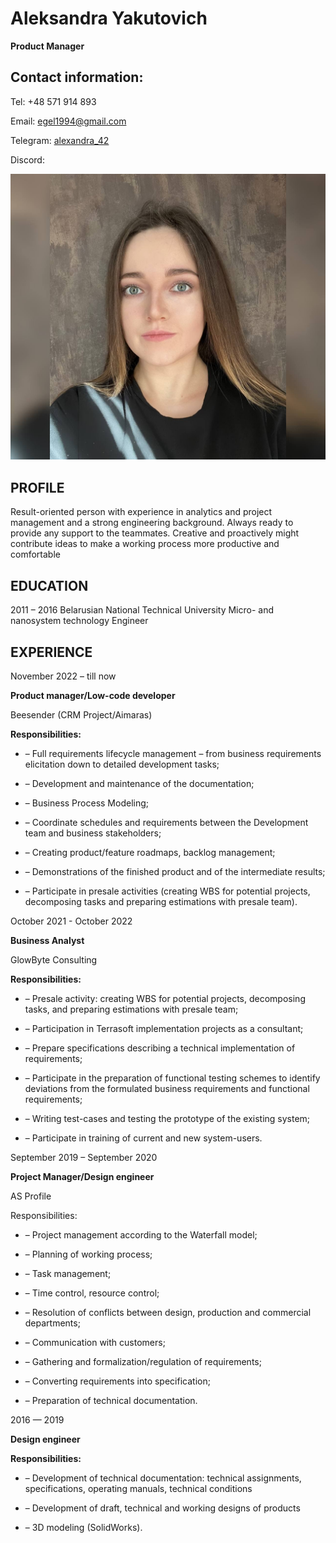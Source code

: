 # Aleksandra Yakutovich
**Product Manager**

## Contact information:

Tel: +48 571 914 893

Email: egel1994@gmail.com

Telegram: [alexandra_42](https://t.me/alexandra_42)

Discord: 

![photo](/photo_cv.jpg)


## PROFILE

Result-oriented person with experience in analytics and project management and a strong engineering background. Always ready to provide any support to the teammates. Creative and proactively might contribute ideas to make a working process more productive and comfortable

## EDUCATION
2011 – 2016 Belarusian National Technical University
Micro- and nanosystem technology
Engineer

## EXPERIENCE

November 2022 – till now

**Product manager/Low-code developer**

Beesender (CRM Project/Aimaras)

**Responsibilities:**

* – Full requirements lifecycle management – from business requirements elicitation down to detailed development tasks;

* – Development and maintenance of the documentation;

* – Business Process Modeling;

* – Coordinate schedules and requirements between the Development team and business stakeholders;

* – Creating product/feature roadmaps, backlog management;

* – Demonstrations of the finished product and of the intermediate results;

* – Participate in presale activities (creating WBS for potential projects, decomposing tasks and preparing estimations with presale team).

October 2021 - October 2022

**Business Analyst**

GlowByte Consulting

**Responsibilities:**

* – Presale activity: creating WBS for potential projects, decomposing tasks, and preparing estimations with presale team;

* – Participation in Terrasoft implementation projects as a consultant;

* – Prepare specifications describing a technical implementation of requirements;

* – Participate in the preparation of functional testing schemes to identify deviations from the formulated business requirements and functional requirements;

* – Writing test-cases and testing the prototype of the existing system;

* – Participate in training of current and new system-users.

September 2019 – September 2020

**Project Manager/Design engineer**

AS Profile

Responsibilities:

* – Project management according to the Waterfall model;

* – Planning of working process;

* – Task management;

* – Time control, resource control;

* – Resolution of conflicts between design, production and commercial departments;

* – Communication with customers;

* – Gathering and formalization/regulation of requirements;

* – Converting requirements into specification;

* – Preparation of technical documentation.

2016 — 2019

**Design engineer**

**Responsibilities:**

* – Development of technical documentation: technical assignments, specifications, operating manuals, technical conditions

* – Development of draft, technical and working designs of products

* – 3D modeling (SolidWorks).